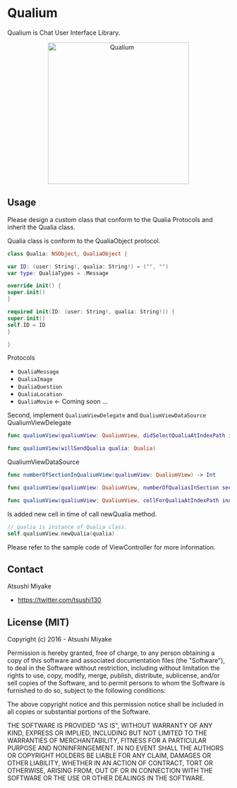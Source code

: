 # Qualium

Qualium is Chat User Interface Library.

<p align="center">
<img src="https://github.com/atsushi130/Qualium/blob/master/Qualium/images/Qualium.gif" alt="Qualium" width="320"/>
</p>

## Usage

Please design a custom class that conform to the Qualia Protocols and inherit the Qualia class. 

Qualia class is conform to the QualiaObject protocol.
```swift
class Qualia: NSObject, QualiaObject {

var ID: (user: String!, qualia: String!) = ("", "")
var type: QualiaTypes = .Message

override init() {
super.init()
}

required init(ID: (user: String!, qualia: String!)) {
super.init()
self.ID = ID
}

}
```

Protocols
- `QualiaMessage`
- `QualiaImage`
- `QualiaQuestion`
- `QualiaLocation`
- `QualiaMovie` ← Coming soon ...

Second, implement `QualiumViewDelegate` and `QualiumViewDataSource`    
QualiumViewDelegate
```swift
func qualiumView(qualiumView: QualiumView, didSelectQualiaAtIndexPath indexPath: NSIndexPath)
```
```swift
func qualiumView(willSendQualia qualia: Qualia)
```

QualiumViewDataSource
```swift
func numberOfSectionInQualiumView(qualiumView: QualiumView) -> Int
```
```swift
func qualiumView(qualiumView: QualiumView, numberOfQualiasInSection section: Int) -> Int
```
```swift
func qualiumView(qualiumView: QualiumView, cellForQualiaAtIndexPath indexPath: NSIndexPath) -> QualiaCell
```

Is added new cell in time of call newQualia method.
```swift
// qualia is instance of Qualia class.
self.qualiumView.newQualia(qualia)
```

Please refer to the sample code of ViewController for more information.

## Contact

Atsushi Miyake
- https://twitter.com/tsushi130


## License (MIT)

Copyright (c) 2016 - Atsushi Miyake

Permission is hereby granted, free of charge, to any person obtaining a copy
of this software and associated documentation files (the "Software"), to deal
in the Software without restriction, including without limitation the rights
to use, copy, modify, merge, publish, distribute, sublicense, and/or sell
copies of the Software, and to permit persons to whom the Software is
furnished to do so, subject to the following conditions:

The above copyright notice and this permission notice shall be included in
all copies or substantial portions of the Software.

THE SOFTWARE IS PROVIDED "AS IS", WITHOUT WARRANTY OF ANY KIND, EXPRESS OR
IMPLIED, INCLUDING BUT NOT LIMITED TO THE WARRANTIES OF MERCHANTABILITY,
FITNESS FOR A PARTICULAR PURPOSE AND NONINFRINGEMENT. IN NO EVENT SHALL THE
AUTHORS OR COPYRIGHT HOLDERS BE LIABLE FOR ANY CLAIM, DAMAGES OR OTHER
LIABILITY, WHETHER IN AN ACTION OF CONTRACT, TORT OR OTHERWISE, ARISING FROM,
OUT OF OR IN CONNECTION WITH THE SOFTWARE OR THE USE OR OTHER DEALINGS IN
THE SOFTWARE.